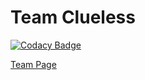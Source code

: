 # Team Clueless

[![Codacy Badge](https://app.codacy.com/project/badge/Grade/6e7142da9116470d928bfff06810af47)](https://www.codacy.com/gh/cse110-fa22-group17/cse110-fa22-group17/dashboard?utm_source=github.com&amp;utm_medium=referral&amp;utm_content=cse110-fa22-group17/cse110-fa22-group17&amp;utm_campaign=Badge_Grade)  

[Team Page](https://github.com/cse110-fa22-group17/cse110-fa22-group17/blob/main/admin/team.md)
